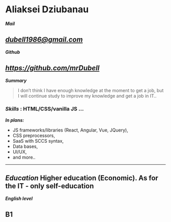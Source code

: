 # Aliaksei Dziubanau

**_Mail_**

_<dubell1986@gmail.com>_
---
**_Github_**

_<https://github.com/mrDubell>_
---
**_Summary_**
> I don’t think I have enough knowledge at the moment to get a job, 
> but I will continue study to improve my knowledge and get a job in IT..

### **_Skills_** :  HTML/CSS/vanilla JS …

**_In plans:_**
- JS frameworks/libraries (React, Angular, Vue, JQuery),
- CSS preprocessors,
- SaaS with SCCS syntax,
- Data bases,
- UI/UX,
- and more..

---

**_Education_**
Higher education (Economic). As for the IT - only self-education
---
**_English level_**
## B1

